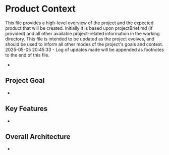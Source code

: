 # Product Context

This file provides a high-level overview of the project and the expected product that will be created. Initially it is based upon projectBrief.md (if provided) and all other available project-related information in the working directory. This file is intended to be updated as the project evolves, and should be used to inform all other modes of the project's goals and context.
2025-05-05 20:45:33 - Log of updates made will be appended as footnotes to the end of this file.

*

## Project Goal

*   

## Key Features

*   

## Overall Architecture

*
